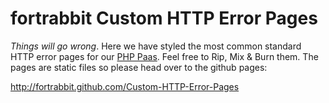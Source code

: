 # fortrabbit Custom HTTP Error Pages

*Things will go wrong*. Here we have styled the most common standard HTTP error pages for our [PHP Paas](http://fortrabbit.com/). Feel free to Rip, Mix &amp; Burn them. The pages are static files so please head over to the github pages:

http://fortrabbit.github.com/Custom-HTTP-Error-Pages